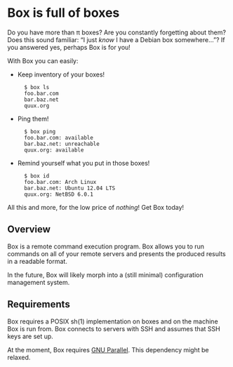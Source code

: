 # Box is full of boxes

Do you have more than π boxes? Are you constantly forgetting about them? Does
this sound familiar: “I just *know* I have a Debian box somewhere…”? If you answered
yes, perhaps Box is for you!

With Box you can easily:

- Keep inventory of your boxes!

        $ box ls
        foo.bar.com
        bar.baz.net
        quux.org

- Ping them!

        $ box ping
        foo.bar.com: available
        bar.baz.net: unreachable
        quux.org: available

- Remind yourself what you put in those boxes!

        $ box id
        foo.bar.com: Arch Linux
        bar.baz.net: Ubuntu 12.04 LTS
        quux.org: NetBSD 6.0.1

All this and more, for the low price of *nothing*! Get Box today!

## Overview

Box is a remote command execution program. Box allows you to run commands on
all of your remote servers and presents the produced results in a readable
format.

In the future, Box will likely morph into a (still minimal) configuration
management system.

## Requirements

Box requires a POSIX sh(1) implementation on boxes and on the machine Box is
run from. Box connects to servers with SSH and assumes that SSH keys are set
up.

At the moment, Box requires [GNU Parallel][]. This dependency might be
relaxed.

[GNU Parallel]: http://www.gnu.org/software/parallel/
